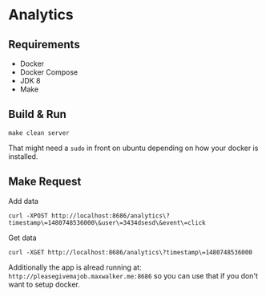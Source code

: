 # Analytics #

## Requirements ##

* Docker
* Docker Compose
* JDK 8
* Make

## Build & Run ##

`make clean server`

That might need a `sudo` in front on ubuntu depending on how your docker is installed.

##  Make Request ##

Add data

`curl -XPOST http://localhost:8686/analytics\?timestamp\=1480748536000\&user\=3434dsesd\&event\=click` 

Get data

`curl -XGET http://localhost:8686/analytics\?timestamp\=1480748536000`

Additionally the app is alread running at: `http://pleasegivemajob.maxwalker.me:8686` so you can use that if you don't want to setup docker.

